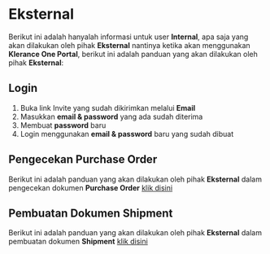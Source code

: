 # Eksternal
Berikut ini adalah hanyalah informasi untuk user **Internal**, apa saja yang akan dilakukan oleh pihak **Eksternal** nantinya ketika akan menggunakan **Klerance One Portal**, berikut ini adalah panduan yang akan dilakukan oleh pihak **Eksternal**:

## Login
1.	Buka link Invite yang sudah dikirimkan melalui **Email**
2.	Masukkan **email & password** yang ada sudah diterima
3.	Membuat **password** baru
4.	Login menggunakan **email & password** baru yang sudah dibuat

## Pengecekan Purchase Order
Berikut ini adalah panduan yang akan dilakukan oleh pihak **Eksternal** dalam pengecekan dokumen **Purchase Order**
[ klik disini](/klriuip/dokumeneksternal/#purchase-order)

## Pembuatan Dokumen Shipment
Berikut ini adalah panduan yang akan dilakukan oleh pihak **Eksternal** dalam pembuatan dokumen **Shipment**
[ klik disini](/klriuip/dokumeneksternal/#shipment)


